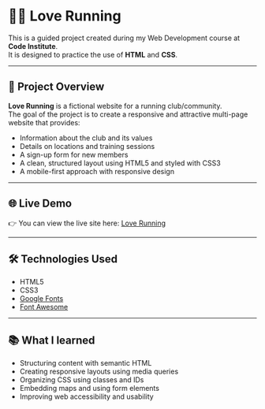 # 🏃‍♀️ Love Running

This is a guided project created during my Web Development course at **Code Institute**.  
It is designed to practice the use of **HTML** and **CSS**.

---

## 📌 Project Overview

**Love Running** is a fictional website for a running club/community.  
The goal of the project is to create a responsive and attractive multi-page website that provides:

- Information about the club and its values
- Details on locations and training sessions
- A sign-up form for new members
- A clean, structured layout using HTML5 and styled with CSS3
- A mobile-first approach with responsive design

---

## 🌐 Live Demo

👉 You can view the live site here: [Love Running](https://drake-designer.github.io/love-running/)

---

## 🛠️ Technologies Used

- HTML5
- CSS3
- [Google Fonts](https://fonts.google.com/)
- [Font Awesome](https://fontawesome.com/)

---

## 📚 What I learned

- Structuring content with semantic HTML
- Creating responsive layouts using media queries
- Organizing CSS using classes and IDs
- Embedding maps and using form elements
- Improving web accessibility and usability
